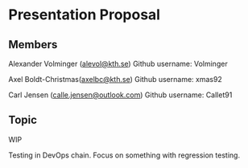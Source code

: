 # Presentation Proposal

## Members
Alexander Volminger (alevol@kth.se)
Github username: Volminger

Axel Boldt-Christmas(axelbc@kth.se)
Github username: xmas92

Carl Jensen (calle.jensen@outlook.com)
Github username: Callet91

## Topic
WIP

Testing in DevOps chain. Focus on something with regression testing.
